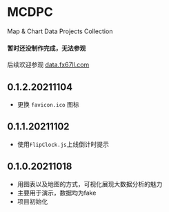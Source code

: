 # MCDPC
Map & Chart Data Projects Collection

#### 暂时还没制作完成，无法参观
后续欢迎参观 [data.fx67ll.com](http://data.fx67ll.com '大数据可视化地图图表个人作品展示')  

## 0.1.2.20211104  
* 更换 `favicon.ico` 图标  

## 0.1.1.20211102  
* 使用`FlipClock.js`上线倒计时提示  

## 0.1.0.20211018  
* 用图表以及地图的方式，可视化展现大数据分析的魅力  
* 主要用于演示，数据均为fake    
* 项目初始化  